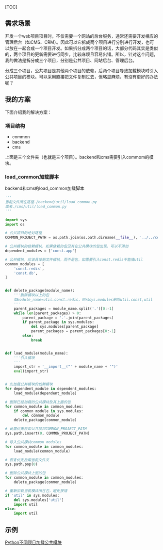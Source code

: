[TOC]

## 需求场景

开发一个web项目项目时，不仅需要一个网站的后台服务，通常还需要开发相应的管理后台（如CMS、CRM）。因此可以它拆成两个项目进行分别进行开发，也可以放在一起合成一个项目开发。如果拆分成两个项目的话，大部分代码其实是类似的，两个项目的更新需要进行同步，比较麻烦且容易出错。所以，针对这个问题，我的做法是拆分成三个项目，分别是公共项目、网站后台、管理后台。

分成三个项目，公共项目是其他两个项目的依赖，后两个项目导致加载模块时引入公共项目的模块。可以采用直接把文件复制过去，但略显麻烦，有没有更好的办法呢？

## 我的方案
    
下面介绍我的解决方案：

### 项目结构

* common
* backend
* cms

上面是三个文件夹（也就是三个项目）。backend和cms需要引入commom的模块。

### load_common加载脚本

backend和cms的load_common加载脚本
```python
'''
当前文件所在路径./backend/util/load_common.py
或者./cms/util/load_common.py
'''

import sys
import os

# 公共项目的绝对路径
COMMON_PROJECT_PATH = os.path.join(os.path.dirname(__file__), '../../common')

# 公共模块的依赖模块，如果依赖的包没有在公共模块的包出现，可以不添加
dependent_modules = ['const.app']

# 公共模块，应该具体到文件模块，而不是包，如需要引入const.redis不能填util
common_modules = [
    'const.redis',
    'const.db',
]


def delete_package(module_name):
    '''删除模块以上的包
    如module_name=util.const.redis，则从sys.modules删除util.const,util
    '''
    parent_packages = module_name.split('.')[0:-1]
    while len(parent_packages) > 0:
        parent_package = '.'.join(parent_packages)
        if parent_package in sys.modules:
            del sys.modules[parent_package]
            parent_packages = parent_packages[0:-1]
        else:
            break


def load_module(module_name):
    '''引入模块
    '''
    import_str = '__import__("' + module_name + '")'
    eval(import_str)


# 先加载公共模块的依赖模块
for dependent_module in dependent_modules:
    load_module(dependent_module)

# 删除已经加载的公共模块及其上面的包
for common_module in common_modules:
    if common_module in sys.modules:
        del common_module
    delete_package(common_module)

# 设置优先检索公共项目COMMON_PROJECT_PATH
sys.path.insert(0, COMMON_PROJECT_PATH)

# 导入公共模块common_modules
for common_module in common_modules:
    load_module(common_module)

# 恢复优先检索当前文件夹
sys.path.pop(0)

# 删除公共模块上面的包
for common_module in common_modules:
    delete_package(common_module)

# 重新加载当前模块所在包，避免报错
if 'util' in sys.modules:
    del sys.modules['util']
    import util
else:
    import util

```

## 示例

[Python不同项目加载公共模块](https://github.com/XiaoliSong/python_load_common_module)
